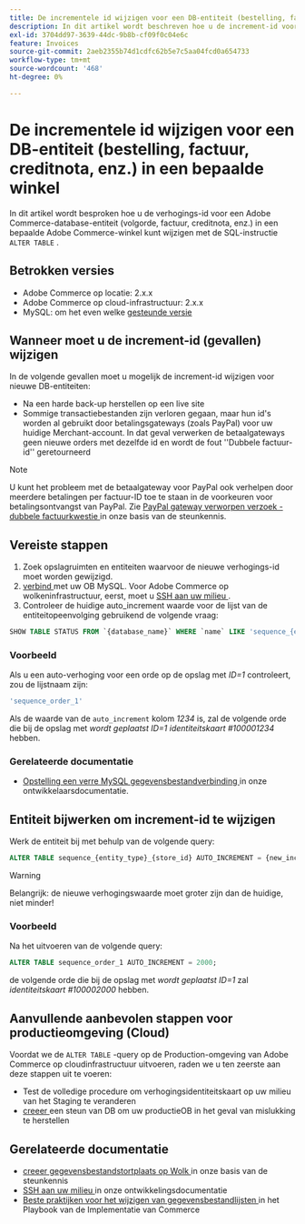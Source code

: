 ```yaml
---
title: De incrementele id wijzigen voor een DB-entiteit (bestelling, factuur, creditnota, enz.) in een bepaalde winkel
description: In dit artikel wordt beschreven hoe u de increment-id voor een Adobe Commerce-database-entiteit (order, factuur, creditnota, enz.) wijzigt in een bepaalde Adobe Commerce-winkel met behulp van de SQL-instructie 'ALTER TABLE'.
exl-id: 3704dd97-3639-44dc-9b8b-cf09f0c04e6c
feature: Invoices
source-git-commit: 2aeb2355b74d1cdfc62b5e7c5aa04fcd0a654733
workflow-type: tm+mt
source-wordcount: '468'
ht-degree: 0%

---
```


# De incrementele id wijzigen voor een DB-entiteit (bestelling, factuur, creditnota, enz.) in een bepaalde winkel

In dit artikel wordt besproken hoe u de verhogings-id voor een Adobe Commerce-database-entiteit (volgorde, factuur, creditnota, enz.) in een bepaalde Adobe Commerce-winkel kunt wijzigen met de SQL-instructie `ALTER TABLE` .

## Betrokken versies

* Adobe Commerce op locatie: 2.x.x
* Adobe Commerce op cloud-infrastructuur: 2.x.x
* MySQL: om het even welke [ gesteunde versie ](https://experienceleague.adobe.com/nl/docs/commerce-operations/installation-guide/system-requirements)

## Wanneer moet u de increment-id (gevallen) wijzigen

In de volgende gevallen moet u mogelijk de increment-id wijzigen voor nieuwe DB-entiteiten:

* Na een harde back-up herstellen op een live site
* Sommige transactiebestanden zijn verloren gegaan, maar hun id&#39;s worden al gebruikt door betalingsgateways (zoals PayPal) voor uw huidige Merchant-account. In dat geval verwerken de betaalgateways geen nieuwe orders met dezelfde id en wordt de fout &#39;&#39;Dubbele factuur-id&#39;&#39; geretourneerd

>[!NOTE]
>
>U kunt het probleem met de betaalgateway voor PayPal ook verhelpen door meerdere betalingen per factuur-ID toe te staan in de voorkeuren voor betalingsontvangst van PayPal. Zie [ PayPal gateway verworpen verzoek - dubbele factuurkwestie ](/help/troubleshooting/payments/paypal-gateway-rejected-request-duplicate-invoice-issue.md) in onze basis van de steunkennis.

## Vereiste stappen

1. Zoek opslagruimten en entiteiten waarvoor de nieuwe verhogings-id moet worden gewijzigd.
1. [ verbind ](https://experienceleague.adobe.com/nl/docs/commerce-operations/installation-guide/prerequisites/database-server/mysql-remote) met uw OB MySQL. Voor Adobe Commerce op wolkeninfrastructuur, eerst, moet u [ SSH aan uw milieu ](https://experienceleague.adobe.com/docs/commerce-cloud-service/user-guide/develop/secure-connections.html?lang=nl-NL).
1. Controleer de huidige auto\_increment waarde voor de lijst van de entiteitopeenvolging gebruikend de volgende vraag:

```sql
SHOW TABLE STATUS FROM `{database_name}` WHERE `name` LIKE 'sequence_{entity_type}_{store_id}';
```

### Voorbeeld

Als u een auto-verhoging voor een orde op de opslag met *ID=1* controleert, zou de lijstnaam zijn:

```sql
'sequence_order_1'
```

Als de waarde van de `auto_increment` kolom *1234* is, zal de volgende orde die bij de opslag met *wordt geplaatst ID=1* *identiteitskaart \#100001234* hebben.

### Gerelateerde documentatie

* [ Opstelling een verre MySQL gegevensbestandverbinding ](https://experienceleague.adobe.com/nl/docs/commerce-operations/installation-guide/prerequisites/database-server/mysql-remote) in onze ontwikkelaarsdocumentatie.

## Entiteit bijwerken om increment-id te wijzigen

Werk de entiteit bij met behulp van de volgende query:

```sql
ALTER TABLE sequence_{entity_type}_{store_id} AUTO_INCREMENT = {new_increment_value};
```

>[!WARNING]
>
>Belangrijk: de nieuwe verhogingswaarde moet groter zijn dan de huidige, niet minder!

### Voorbeeld

Na het uitvoeren van de volgende query:

```sql
ALTER TABLE sequence_order_1 AUTO_INCREMENT = 2000;
```

de volgende orde die bij de opslag met *wordt geplaatst ID=1* zal *identiteitskaart \#100002000* hebben.

## Aanvullende aanbevolen stappen voor productieomgeving (Cloud)

Voordat we de `ALTER TABLE` -query op de Production-omgeving van Adobe Commerce op cloudinfrastructuur uitvoeren, raden we u ten zeerste aan deze stappen uit te voeren:

* Test de volledige procedure om verhogingsidentiteitskaart op uw milieu van het Staging te veranderen
* [ creeer ](/help/how-to/general/create-database-dump-on-cloud.md) een steun van DB om uw productieOB in het geval van mislukking te herstellen

## Gerelateerde documentatie

* [ creeer gegevensbestandstortplaats op Wolk ](/help/how-to/general/create-database-dump-on-cloud.md) in onze basis van de steunkennis
* [ SSH aan uw milieu ](https://experienceleague.adobe.com/docs/commerce-cloud-service/user-guide/develop/secure-connections.html?lang=nl-NL) in onze ontwikkelingsdocumentatie
* [ Beste praktijken voor het wijzigen van gegevensbestandlijsten ](https://experienceleague.adobe.com/nl/docs/commerce-operations/implementation-playbook/best-practices/development/modifying-core-and-third-party-tables#why-adobe-recommends-avoiding-modifications) in het Playbook van de Implementatie van Commerce

